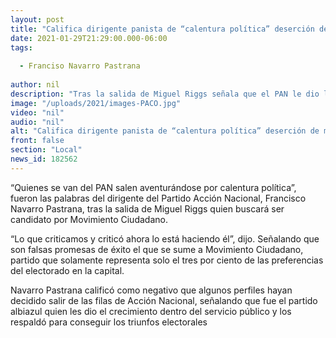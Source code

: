 ```yaml
---
layout: post
title: "Califica dirigente panista de “calentura política” deserción de militantes"
date: 2021-01-29T21:29:00.000-06:00
tags:
  
  - Franciso Navarro Pastrana
  
author: nil
description: "Tras la salida de Miguel Riggs señala que el PAN le dio la oportunidad dentro del servicio público."
image: "/uploads/2021/images-PACO.jpg"
video: "nil"
audio: "nil"
alt: "Califica dirigente panista de “calentura política” deserción de militantes"
front: false
section: "Local"
news_id: 182562
---
```


“Quienes se van del PAN salen aventurándose por calentura política”, fueron las palabras del dirigente del Partido Acción Nacional, Francisco Navarro Pastrana, tras la salida de Miguel Riggs quien buscará ser candidato por Movimiento Ciudadano.

“Lo que criticamos y criticó ahora lo está haciendo él”, dijo. Señalando que son falsas promesas de éxito el que se sume a Movimiento Ciudadano, partido que solamente representa solo el tres por ciento de las preferencias del electorado en la capital.

Navarro Pastrana calificó como negativo que algunos perfiles hayan decidido salir de las filas de Acción Nacional, señalando que fue el partido albiazul quien les dio el crecimiento dentro del servicio público y los respaldó para conseguir los triunfos electorales